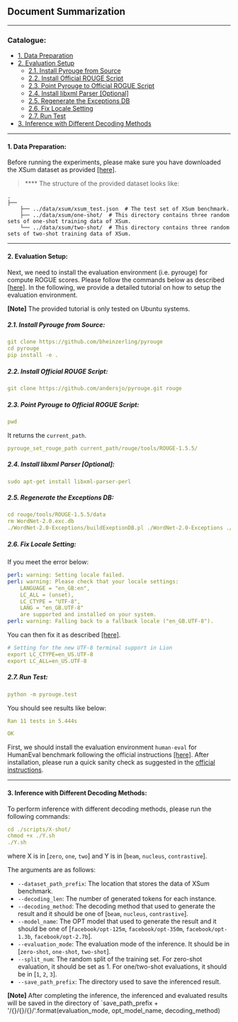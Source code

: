 ## Document Summarization

****

### Catalogue:
* <a href='#data_preparation'>1. Data Preparation</a>
* <a href='#evaluation_setup'>2. Evaluation Setup</a>
    * <a href='#rogue_source'>2.1. Install Pyrouge from Source</a>
    * <a href='#rogue_official'>2.2. Install Official ROUGE Script</a>
    * <a href='#rogue_point'>2.3. Point Pyrouge to Official ROGUE Script</a>
    * <a href='#rogue_parser'>2.4. Install libxml Parser [Optional]</a>
    * <a href='#rogue_DB'>2.5. Regenerate the Exceptions DB</a>
    * <a href='#rogue_locale'>2.6. Fix Locale Setting</a>
    * <a href='#rogue_test'>2.7. Run Test</a>
* <a href='#inference'>3. Inference with Different Decoding Methods</a>

****
<span id='data_preparation'/>

#### 1. Data Preparation:
Before running the experiments, please make sure you have downloaded the XSum dataset as provided [[here]](../data/xsum/). 


> ****  The structure of the provided dataset looks like:

    .
    ├──
        ├── ../data/xsum/xsum_test.json  # The test set of XSum benchmark.
        ├── ../data/xsum/one-shot/  # This directory contains three random sets of one-shot training data of XSum.
        └── ../data/xsum/two-shot/  # This directory contains three random sets of two-shot training data of XSum.

****
<span id='evaluation_setup'/>

#### 2. Evaluation Setup:
Next, we need to install the evaluation environment (i.e. pyrouge) for compute ROGUE scores. Please follow the commands below as described [[here]](https://stackoverflow.com/questions/45894212/installing-pyrouge-gets-error-in-ubuntu). In the following, we provide a detailed tutorial on how to setup the evaluation environment.

**[Note]** The provided tutorial is only tested on Ubuntu systems.

<span id='rogue_source'/>

##### 2.1. Install Pyrouge from Source:
```yaml
git clone https://github.com/bheinzerling/pyrouge
cd pyrouge
pip install -e .
```

<span id='rogue_official'/>

##### 2.2. Install Official ROUGE Script:
```yaml
git clone https://github.com/andersjo/pyrouge.git rouge
```

<span id='rogue_point'/>

##### 2.3. Point Pyrouge to Official ROGUE Script:
```yaml
pwd
```
It returns the `current_path`.

```yaml
pyrouge_set_rouge_path current_path/rouge/tools/ROUGE-1.5.5/
```

<span id='rogue_parser'/>

##### 2.4. Install libxml Parser [Optional]:
```yaml
sudo apt-get install libxml-parser-perl
```

<span id='rogue_DB'/>

##### 2.5. Regenerate the Exceptions DB:
```yaml
cd rouge/tools/ROUGE-1.5.5/data
rm WordNet-2.0.exc.db
./WordNet-2.0-Exceptions/buildExeptionDB.pl ./WordNet-2.0-Exceptions ./smart_common_words.txt ./WordNet-2.0.exc.db
```

<span id='rogue_locale'/>

##### 2.6. Fix Locale Setting:
If you meet the error below:
```yaml
perl: warning: Setting locale failed.
perl: warning: Please check that your locale settings:
	LANGUAGE = "en_GB:en",
	LC_ALL = (unset),
	LC_CTYPE = "UTF-8",
	LANG = "en_GB.UTF-8"
    are supported and installed on your system.
perl: warning: Falling back to a fallback locale ("en_GB.UTF-8").
```

You can then fix it as described [[here]](https://stackoverflow.com/questions/2499794/how-to-fix-a-locale-setting-warning-from-perl).
```yaml
# Setting for the new UTF-8 terminal support in Lion
export LC_CTYPE=en_US.UTF-8
export LC_ALL=en_US.UTF-8
```

<span id='rogue_test'/>

##### 2.7. Run Test:
```yaml
python -m pyrouge.test
```

You should see results like below:
```yaml
Ran 11 tests in 5.444s

OK
```




First, we should install the evaluation environment `human-eval` for HumanEval benchmark following the official instructions [[here]](https://github.com/openai/human-eval). After installation, please run a quick sanity check as suggested in the [official instructions](https://github.com/openai/human-eval#usage).

****
<span id='inference'/>

#### 3. Inference with Different Decoding Methods:
To perform inference with different decoding methods, please run the following commands:
```yaml
cd ./scripts/X-shot/
chmod +x ./Y.sh
./Y.sh
```
where X is in [`zero`, `one`, `two`] and Y is in [`beam`, `nucleus`, `contrastive`].

The arguments are as follows:
* `--dataset_path_prefix`: The location that stores the data of XSum benchmark.
* `--decoding_len`: The number of generated tokens for each instance.
* `--decoding_method`: The decoding method that used to generate the result and it should be one of [`beam`, `nucleus`, `contrastive`].
* `--model_name`: The OPT model that used to generate the result and it should be one of [`facebook/opt-125m`, `facebook/opt-350m`, `facebook/opt-1.3b`, `facebook/opt-2.7b`].
* `--evaluation_mode`: The evaluation mode of the inference. It should be in [`zero-shot`, `one-shot`, `two-shot`].
* `--split_num`: The random split of the training set. For zero-shot evaluation, it should be set as 1. For one/two-shot evaluations, it should be in [`1`, `2`, `3`].
* `--save_path_prefix`: The directory used to save the inferenced result.

**[Note]** After completing the inference, the inferenced and evaluated results will be saved in the directory of `save_path_prefix + '/{}/{}/{}/'.format(evaluation_mode, opt_model_name, decoding_method)
